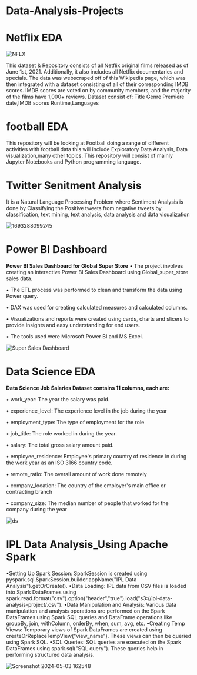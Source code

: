 # Data-Analysis-Projects
# Netflix EDA 

![NFLX](https://github.com/soham7998/Data-Analysis-Projects/assets/112894790/3b070b75-8717-4133-bed6-fdf62fd6a790)

This dataset & Repository consists of all Netflix original films released as of June 1st, 2021. Additionally, it also includes all Netflix documentaries and specials. The data was webscraped off of this Wikipedia page, which was then integrated with a dataset consisting of all of their corresponding IMDB scores. IMDB scores are voted on by community members, and the majority of the films have 1,000+ reviews.
Dataset consist of:
Title
Genre
Premiere date,IMDB scores
Runtime,Languages

# football EDA
This repository will be looking at Football doing a range of different activities with football data this will include Exploratory Data Analysis, Data visualization,many other topics. This repository will consist of mainly Jupyter Notebooks and Python programming language.

# Twitter Senitment Analysis
It is a Natural Language Processing Problem where Sentiment Analysis is done by Classifying the Positive tweets from negative tweets by classification, text mining, text analysis, data analysis and data visualization

![1693288099245](https://github.com/soham7998/Data-Analysis-Projects/assets/112894790/594eca24-9c82-4a95-8642-c283d2155d71)

# Power BI Dashboard 
**Power BI Sales Dashboard for Global Super Store**
• The project involves creating an interactive Power BI Sales Dashboard using Global_super_store sales data.

• The ETL process was performed to clean and transform the data using Power query.

• DAX was used for creating calculated measures and calculated columns.

• Visualizations and reports were created using cards, charts and slicers to provide insights and easy understanding for end users.

• The tools used were Microsoft Power BI and MS Excel.

![Super Sales Dashboard](https://github.com/soham7998/Data-Analysis-Projects/assets/112894790/ebb4f8e1-e1d2-4ee8-a70f-7c40c9aa1e49)

# Data Science EDA 

**Data Science Job Salaries Dataset contains 11 columns, each are:**

• work_year: The year the salary was paid.

• experience_level: The experience level in the job during the year

• employment_type: The type of employment for the role

• job_title: The role worked in during the year.

• salary: The total gross salary amount paid.

• employee_residence: Employee's primary country of residence in during the work year as an ISO 3166 country code.

• remote_ratio: The overall amount of work done remotely

• company_location: The country of the employer's main office or contracting branch

• company_size: The median number of people that worked for the company during the year

![ds](https://github.com/soham7998/Data-Analysis-Projects/assets/112894790/fd6cf30d-5895-441b-b555-a5ab5a4fab3f)


# IPL Data Analysis_Using Apache Spark

•Setting Up Spark Session: SparkSession is created using pyspark.sql.SparkSession.builder.appName("IPL Data Analysis").getOrCreate().
•Data Loading: IPL data from CSV files is loaded into Spark DataFrames using spark.read.format("csv").option("header","true").load("s3://ipl-data-analysis-project/<filename>.csv").
•Data Manipulation and Analysis: Various data manipulation and analysis operations are performed on the Spark DataFrames using Spark SQL queries and DataFrame operations like groupBy, join, withColumn, orderBy, when, sum, avg, etc.
•Creating Temp Views: Temporary views of Spark DataFrames are created using createOrReplaceTempView("view_name"). These views can then be queried using Spark SQL.
•SQL Queries: SQL queries are executed on the Spark DataFrames using spark.sql("SQL query"). These queries help in performing structured data analysis.

![Screenshot 2024-05-03 162548](https://github.com/soham7998/Data-Analysis-Projects/assets/112894790/74102fef-8da2-48f0-b962-c65a33b4a4af)


